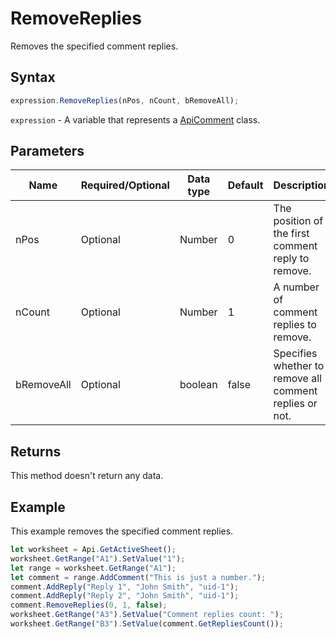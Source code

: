 # RemoveReplies

Removes the specified comment replies.

## Syntax

```javascript
expression.RemoveReplies(nPos, nCount, bRemoveAll);
```

`expression` - A variable that represents a [ApiComment](../ApiComment.md) class.

## Parameters

| **Name** | **Required/Optional** | **Data type** | **Default** | **Description** |
| ------------- | ------------- | ------------- | ------------- | ------------- |
| nPos | Optional | Number | 0 | The position of the first comment reply to remove. |
| nCount | Optional | Number | 1 | A number of comment replies to remove. |
| bRemoveAll | Optional | boolean | false | Specifies whether to remove all comment replies or not. |

## Returns

This method doesn't return any data.

## Example

This example removes the specified comment replies.

```javascript editor-
let worksheet = Api.GetActiveSheet();
worksheet.GetRange("A1").SetValue("1");
let range = worksheet.GetRange("A1");
let comment = range.AddComment("This is just a number.");
comment.AddReply("Reply 1", "John Smith", "uid-1");
comment.AddReply("Reply 2", "John Smith", "uid-1");
comment.RemoveReplies(0, 1, false);
worksheet.GetRange("A3").SetValue("Comment replies count: ");
worksheet.GetRange("B3").SetValue(comment.GetRepliesCount());
```
